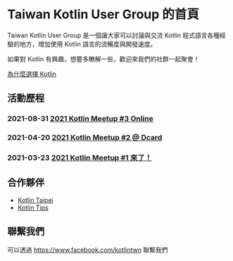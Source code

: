 # Taiwan Kotlin User Group 的首頁

Taiwan Kotlin User Group 是一個讓大家可以討論與交流 Kotlin 程式語言各種經驗的地方，增加使用 Kotlin 語言的流暢度與開發速度。

如果對 Kotlin 有興趣，想要多瞭解一些，歡迎來我們的社群一起聚會！


[為什麼選擇 Kotlin](why-kotlin.md)

## 活動歷程

### 2021-08-31 [2021 Kotlin Meetup #3 Online](https://www.facebook.com/events/1264189300692421/)

### 2021-04-20 [2021 Kotlin Meetup #2 @ Dcard](https://www.facebook.com/events/793159571303586/)

### 2021-03-23 [2021 Kotlin Meetup #1 來了！](https://www.facebook.com/events/480898682916368/)

## 合作夥伴

* [Kotlin Taipei](https://www.facebook.com/groups/117755722221972)
* [Kotlin Tips](https://kotlin.tips/)

## 聯繫我們

可以透過 <https://www.facebook.com/kotlintwn> 聯繫我們


